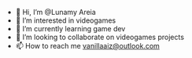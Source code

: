 - 👋 Hi, I’m @Lunamy Areia
- 👀 I’m interested in videogames
- 🌱 I’m currently learning game dev
- 💞️ I’m looking to collaborate on videogames projects
- 📫 How to reach me vanillaaiz@outlook.com

<!---
VanillaAiz/VanillaAiz is a ✨ special ✨ repository because its `README.md` (this file) appears on your GitHub profile.
You can click the Preview link to take a look at your changes.
--->
